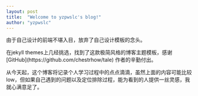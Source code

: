 ```yaml
---
layout: post
title:  "Welcome to yzpwslc's blog!"
author: "yzpwslc"
---
```


   <p>由于自己设计的前端不堪入目，放弃了自己设计模板的念头。</p>
   <p>在jekyll themes上几经挑选，找到了这款极简风格的博客主题模板，感谢 [GitHub](https://github.com/chestrhow/tale) 作者的辛勤付出。</p>
   <p>从今天起，这个博客将记录个人学习过程中的点点滴滴，虽然上面的内容可能比较low，但如果自己遇到的问题以及定位排除过程，能为看到的人提供一丝灵感，我就心满意足了。</p>

